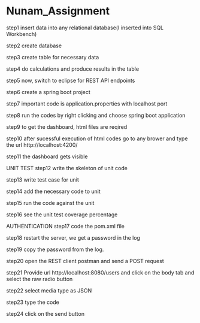 # Nunam_Assignment

step1
insert data into any relational database(I inserted into SQL Workbench)

step2
create database

step3
create table for necessary data

step4
do calculations and produce results in the table

step5
now, switch to eclipse for REST API endpoints

step6
create a spring boot project

step7
important code is application.properties with localhost port

step8
run the codes by right clicking and choose spring boot application

step9
to get the dashboard, html files are reqired

step10
after sucessful execution of html codes go to any brower and type the url
http://localhost:4200/

step11
the dashboard gets visible

UNIT TEST
step12
write the skeleton of unit code

step13
write test case for unit

step14
add the necessary code to unit

step15
run the code against the unit

step16
see the unit test coverage percentage

AUTHENTICATION
step17
code the pom.xml file

step18
restart the server, we get a password in the log

step19
copy the password from the log.

step20
 open the REST client postman and send a POST request

step21
Provide url http://localhost:8080/users and click on the body tab and select the raw radio button

step22
select media type as JSON

step23
type the code

step24
click on the send button
